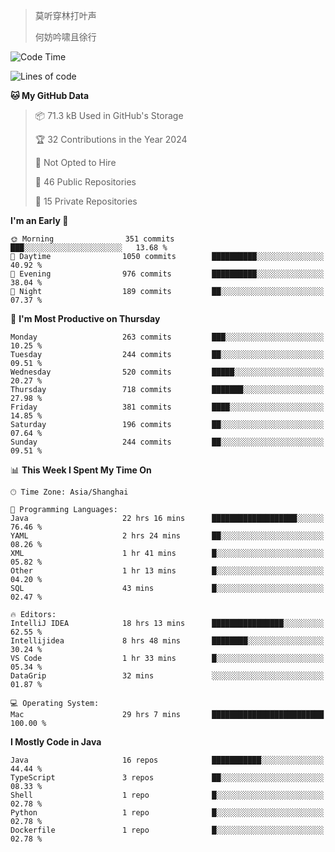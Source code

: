 > 莫听穿林打叶声
> 
> 何妨吟啸且徐行

<!-- ![Github Stats](https://github-readme-stats.vercel.app/api?username=catch6&count_private=true&show_icons=true&theme=gruvbox) -->

<!-- ![Top Langs](https://github-readme-stats.vercel.app/api/top-langs/?username=catch6&layout=compact) -->

<!--START_SECTION:waka-->
![Code Time](http://img.shields.io/badge/Code%20Time-1%2C292%20hrs%2030%20mins-blue)

![Lines of code](https://img.shields.io/badge/From%20Hello%20World%20I%27ve%20Written-9.4%20million%20lines%20of%20code-blue)

**🐱 My GitHub Data** 

> 📦 71.3 kB Used in GitHub's Storage 
 > 
> 🏆 32 Contributions in the Year 2024
 > 
> 🚫 Not Opted to Hire
 > 
> 📜 46 Public Repositories 
 > 
> 🔑 15 Private Repositories 
 > 
**I'm an Early 🐤** 

```text
🌞 Morning                351 commits         ███░░░░░░░░░░░░░░░░░░░░░░   13.68 % 
🌆 Daytime                1050 commits        ██████████░░░░░░░░░░░░░░░   40.92 % 
🌃 Evening                976 commits         ██████████░░░░░░░░░░░░░░░   38.04 % 
🌙 Night                  189 commits         ██░░░░░░░░░░░░░░░░░░░░░░░   07.37 % 
```
📅 **I'm Most Productive on Thursday** 

```text
Monday                   263 commits         ███░░░░░░░░░░░░░░░░░░░░░░   10.25 % 
Tuesday                  244 commits         ██░░░░░░░░░░░░░░░░░░░░░░░   09.51 % 
Wednesday                520 commits         █████░░░░░░░░░░░░░░░░░░░░   20.27 % 
Thursday                 718 commits         ███████░░░░░░░░░░░░░░░░░░   27.98 % 
Friday                   381 commits         ████░░░░░░░░░░░░░░░░░░░░░   14.85 % 
Saturday                 196 commits         ██░░░░░░░░░░░░░░░░░░░░░░░   07.64 % 
Sunday                   244 commits         ██░░░░░░░░░░░░░░░░░░░░░░░   09.51 % 
```


📊 **This Week I Spent My Time On** 

```text
🕑︎ Time Zone: Asia/Shanghai

💬 Programming Languages: 
Java                     22 hrs 16 mins      ███████████████████░░░░░░   76.46 % 
YAML                     2 hrs 24 mins       ██░░░░░░░░░░░░░░░░░░░░░░░   08.26 % 
XML                      1 hr 41 mins        █░░░░░░░░░░░░░░░░░░░░░░░░   05.82 % 
Other                    1 hr 13 mins        █░░░░░░░░░░░░░░░░░░░░░░░░   04.20 % 
SQL                      43 mins             █░░░░░░░░░░░░░░░░░░░░░░░░   02.47 % 

🔥 Editors: 
IntelliJ IDEA            18 hrs 13 mins      ████████████████░░░░░░░░░   62.55 % 
Intellijidea             8 hrs 48 mins       ████████░░░░░░░░░░░░░░░░░   30.24 % 
VS Code                  1 hr 33 mins        █░░░░░░░░░░░░░░░░░░░░░░░░   05.34 % 
DataGrip                 32 mins             ░░░░░░░░░░░░░░░░░░░░░░░░░   01.87 % 

💻 Operating System: 
Mac                      29 hrs 7 mins       █████████████████████████   100.00 % 
```

**I Mostly Code in Java** 

```text
Java                     16 repos            ███████████░░░░░░░░░░░░░░   44.44 % 
TypeScript               3 repos             ██░░░░░░░░░░░░░░░░░░░░░░░   08.33 % 
Shell                    1 repo              █░░░░░░░░░░░░░░░░░░░░░░░░   02.78 % 
Python                   1 repo              █░░░░░░░░░░░░░░░░░░░░░░░░   02.78 % 
Dockerfile               1 repo              █░░░░░░░░░░░░░░░░░░░░░░░░   02.78 % 
```




<!--END_SECTION:waka-->
